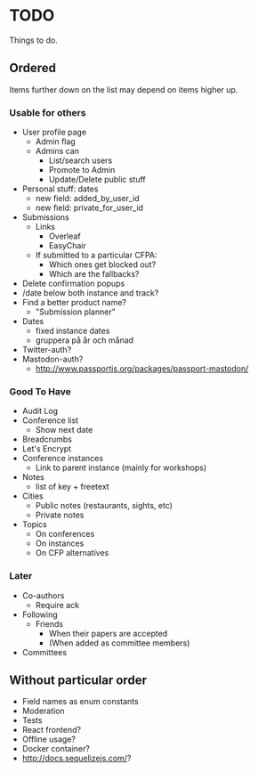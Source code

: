 # TODO

Things to do.

## Ordered

Items further down on the list may depend on items higher up.

### Usable for others

* User profile page
  * Admin flag
  * Admins can
    * List/search users
    * Promote to Admin
    * Update/Delete public stuff
* Personal stuff: dates
  * new field: added_by_user_id
  * new field: private_for_user_id
* Submissions
  * Links
    * Overleaf
    * EasyChair
  * If submitted to a particular CFPA:
    * Which ones get blocked out?
    * Which are the fallbacks?
* Delete confirmation popups
* /date below both instance and track?
* Find a better product name?
  * "Submission planner"
* Dates
  * fixed instance dates
  * gruppera på år och månad
* Twitter-auth?
* Mastodon-auth?
  * http://www.passportjs.org/packages/passport-mastodon/

### Good To Have

* Audit Log
* Conference list
  * Show next date
* Breadcrumbs
* Let's Encrypt
* Conference instances
  * Link to parent instance (mainly for workshops)
* Notes
  * list of key + freetext
* Cities
  * Public notes (restaurants, sights, etc)
  * Private notes
* Topics
  * On conferences
  * On instances
  * On CFP alternatives

### Later

* Co-authors
  * Require ack
* Following
  * Friends
    * When their papers are accepted
    * (When added as committee members)
* Committees

## Without particular order

* Field names as enum constants
* Moderation
* Tests
* React frontend?
* Offline usage?
* Docker container?
* http://docs.sequelizejs.com/?

